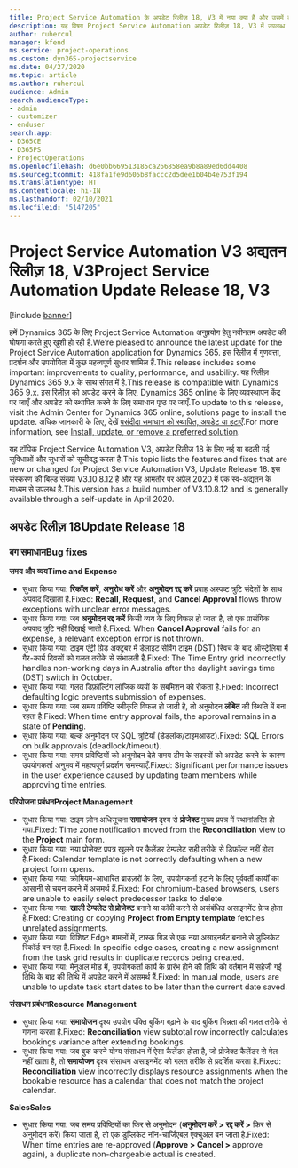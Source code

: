 ```yaml
---
title: Project Service Automation के अपडेट रिलीज़ 18, V3 में नया क्या है और उसमें क्या परिवर्तन हुआ है
description: यह विषय Project Service Automation अपडेट रिलीज़ 18, V3 में उपलब्ध सुविधाओं और सुधारों को सूचीबद्ध करता है.
author: ruhercul
manager: kfend
ms.service: project-operations
ms.custom: dyn365-projectservice
ms.date: 04/27/2020
ms.topic: article
ms.author: ruhercul
audience: Admin
search.audienceType:
- admin
- customizer
- enduser
search.app:
- D365CE
- D365PS
- ProjectOperations
ms.openlocfilehash: d6e0bb669513185ca266858ea9b8a89ed6dd4408
ms.sourcegitcommit: 418fa1fe9d605b8faccc2d5dee1b04b4e753f194
ms.translationtype: HT
ms.contentlocale: hi-IN
ms.lasthandoff: 02/10/2021
ms.locfileid: "5147205"
---
```

# <a name="project-service-automation-update-release-18-v3"></a><span data-ttu-id="2b0a6-103">Project Service Automation V3 अद्यतन रिलीज़ 18, V3</span><span class="sxs-lookup"><span data-stu-id="2b0a6-103">Project Service Automation Update Release 18, V3</span></span>

[!include [banner](../includes/psa-now-project-operations.md)]

<span data-ttu-id="2b0a6-104">हमें Dynamics 365 के लिए Project Service Automation अनुप्रयोग हेतु नवीनतम अपडेट की घोषणा करते हुए खुशी हो रही है.</span><span class="sxs-lookup"><span data-stu-id="2b0a6-104">We’re pleased to announce the latest update for the Project Service Automation application for Dynamics 365.</span></span> <span data-ttu-id="2b0a6-105">इस रिलीज़ में गुणवत्ता, प्रदर्शन और उपयोगिता में कुछ महत्वपूर्ण सुधार शामिल हैं.</span><span class="sxs-lookup"><span data-stu-id="2b0a6-105">This release includes some important improvements to quality, performance, and usability.</span></span> <span data-ttu-id="2b0a6-106">यह रिलीज़ Dynamics 365 9.x के साथ संगत में है.</span><span class="sxs-lookup"><span data-stu-id="2b0a6-106">This release is compatible with Dynamics 365 9.x.</span></span> <span data-ttu-id="2b0a6-107">इस रिलीज़ को अपडेट करने के लिए, Dynamics 365 online के लिए व्यवस्थापन केंद्र पर जाएँ और अपडेट को स्थापित करने के लिए समाधान पृष्ठ पर जाएँ.</span><span class="sxs-lookup"><span data-stu-id="2b0a6-107">To update to this release, visit the Admin Center for Dynamics 365 online, solutions page to install the update.</span></span> <span data-ttu-id="2b0a6-108">अधिक जानकारी के लिए, देखें [पसंदीदा समाधान को स्थापित, अपडेट या हटाएँ](https://docs.microsoft.com/power-platform/admin/install-remove-preferred-solution).</span><span class="sxs-lookup"><span data-stu-id="2b0a6-108">For more information, see [Install, update, or remove a preferred solution](https://docs.microsoft.com/power-platform/admin/install-remove-preferred-solution).</span></span>

<span data-ttu-id="2b0a6-109">यह टॉपिक Project Service Automation V3, अपडेट रिलीज़ 18 के लिए नई या बदली गई सुविधाओं और सुधारों को सूचीबद्ध करता है.</span><span class="sxs-lookup"><span data-stu-id="2b0a6-109">This topic lists the features and fixes that are new or changed for Project Service Automation V3, Update Release 18.</span></span> <span data-ttu-id="2b0a6-110">इस संस्करण की बिल्ड संख्या V3.10.8.12 है और यह आमतौर पर अप्रैल 2020 में एक स्व-अद्यतन के माध्यम से उपलब्ध है.</span><span class="sxs-lookup"><span data-stu-id="2b0a6-110">This version has a build number of V3.10.8.12 and is generally available through a self-update in April 2020.</span></span>

## <a name="update-release-18"></a><span data-ttu-id="2b0a6-111">अपडेट रिलीज़ 18</span><span class="sxs-lookup"><span data-stu-id="2b0a6-111">Update Release 18</span></span>

### <a name="bug-fixes"></a><span data-ttu-id="2b0a6-112">बग समाधान</span><span class="sxs-lookup"><span data-stu-id="2b0a6-112">Bug fixes</span></span>

<span data-ttu-id="2b0a6-113">**समय और व्यय**</span><span class="sxs-lookup"><span data-stu-id="2b0a6-113">**Time and Expense**</span></span>

- <span data-ttu-id="2b0a6-114">सुधार किया गया: **रिकॉल करें**, **अनुरोध करें** और **अनुमोदन रद्द करें** प्रवाह अस्पष्ट त्रुटि संदेशों के साथ अपवाद दिखाता है.</span><span class="sxs-lookup"><span data-stu-id="2b0a6-114">Fixed: **Recall**, **Request**, and **Cancel Approval** flows throw exceptions with unclear error messages.</span></span>
- <span data-ttu-id="2b0a6-115">सुधार किया गया: जब **अनुमोदन रद्द करें** किसी व्यय के लिए विफल हो जाता है, तो एक प्रासंगिक अपवाद त्रुटि नहीं दिखाई जाती है.</span><span class="sxs-lookup"><span data-stu-id="2b0a6-115">Fixed: When **Cancel Approval** fails for an expense, a relevant exception error is not thrown.</span></span>
- <span data-ttu-id="2b0a6-116">सुधार किया गया: टाइम एंट्री ग्रिड अक्टूबर में डेलाइट सेविंग टाइम (DST) स्विच के बाद ऑस्ट्रेलिया में गैर-कार्य दिवसों को गलत तरीके से संभालती है.</span><span class="sxs-lookup"><span data-stu-id="2b0a6-116">Fixed: The Time Entry grid incorrectly handles non-working days in Australia after the daylight savings time (DST) switch in October.</span></span>
- <span data-ttu-id="2b0a6-117">सुधार किया गया: गलत डिफ़ॉल्टिंग लॉजिक व्ययों के सबमिशन को रोकता है.</span><span class="sxs-lookup"><span data-stu-id="2b0a6-117">Fixed: Incorrect defaulting logic prevents submission of expenses.</span></span>
- <span data-ttu-id="2b0a6-118">सुधार किया गया: जब समय प्रविष्टि स्वीकृति विफल हो जाती है, तो अनुमोदन **लंबित** की स्थिति में बना रहता है.</span><span class="sxs-lookup"><span data-stu-id="2b0a6-118">Fixed: When time entry approval fails, the approval remains in a state of **Pending**.</span></span>
- <span data-ttu-id="2b0a6-119">सुधार किया गया: बल्क अनुमोदन पर SQL त्रुटियाँ (डेडलॉक/टाइमआउट).</span><span class="sxs-lookup"><span data-stu-id="2b0a6-119">Fixed: SQL Errors on bulk approvals (deadlock/timeout).</span></span>
- <span data-ttu-id="2b0a6-120">सुधार किया गया: समय प्रविष्टियों को अनुमोदन देते समय टीम के सदस्यों को अपडेट करने के कारण उपयोगकर्ता अनुभव में महत्वपूर्ण प्रदर्शन समस्याएँ.</span><span class="sxs-lookup"><span data-stu-id="2b0a6-120">Fixed: Significant performance issues in the user experience caused by updating team members while approving time entries.</span></span>

<span data-ttu-id="2b0a6-121">**परियोजना प्रबंधन**</span><span class="sxs-lookup"><span data-stu-id="2b0a6-121">**Project Management**</span></span>

- <span data-ttu-id="2b0a6-122">सुधार किया गया: टाइम ज़ोन अधिसूचना **समायोजन** दृश्य से **प्रोजेक्ट** मुख्य प्रपत्र में स्थानांतरित हो गया.</span><span class="sxs-lookup"><span data-stu-id="2b0a6-122">Fixed: Time zone notification moved from the **Reconciliation** view to the **Project** main form.</span></span>
- <span data-ttu-id="2b0a6-123">सुधार किया गया: नया प्रोजेक्ट प्रपत्र खुलने पर कैलेंडर टेम्पलेट सही तरीके से डिफ़ॉल्ट नहीं होता है.</span><span class="sxs-lookup"><span data-stu-id="2b0a6-123">Fixed: Calendar template is not correctly defaulting when a new project form opens.</span></span>
- <span data-ttu-id="2b0a6-124">सुधार किया गया: क्रोमियम-आधारित ब्राउज़रों के लिए, उपयोगकर्ता हटाने के लिए पूर्ववर्ती कार्यों का आसानी से चयन करने में असमर्थ हैं.</span><span class="sxs-lookup"><span data-stu-id="2b0a6-124">Fixed: For chromium-based browsers, users are unable to easily select predecessor tasks to delete.</span></span>
- <span data-ttu-id="2b0a6-125">सुधार किया गया: **खाली टेम्पलेट से प्रोजेक्ट** बनाने या कॉपी करने से असंबंधित असाइनमेंट फ़ेच होता है.</span><span class="sxs-lookup"><span data-stu-id="2b0a6-125">Fixed: Creating or copying **Project from Empty template** fetches unrelated assignments.</span></span>
- <span data-ttu-id="2b0a6-126">सुधार किया गया: विशिष्ट Edge मामलों में, टास्क ग्रिड से एक नया असाइनमेंट बनाने से डुप्लिकेट रिकॉर्ड बन रहा है.</span><span class="sxs-lookup"><span data-stu-id="2b0a6-126">Fixed: In specific edge cases, creating a new assignment from the task grid results in duplicate records being created.</span></span>
- <span data-ttu-id="2b0a6-127">सुधार किया गया: मैनुअल मोड में, उपयोगकर्ता कार्य के प्रारंभ होने की तिथि को वर्तमान में सहेजी गई तिथि के बाद की तिथि में अपडेट करने में असमर्थ हैं.</span><span class="sxs-lookup"><span data-stu-id="2b0a6-127">Fixed: In manual mode, users are unable to update task start dates to be later than the current date saved.</span></span>

<span data-ttu-id="2b0a6-128">**संसाधन प्रबंधन**</span><span class="sxs-lookup"><span data-stu-id="2b0a6-128">**Resource Management**</span></span>

- <span data-ttu-id="2b0a6-129">सुधार किया गया: **समायोजन** दृश्य उपयोग पंक्ति बुकिंग बढ़ाने के बाद बुकिंग भिन्नता की गलत तरीके से गणना करता है.</span><span class="sxs-lookup"><span data-stu-id="2b0a6-129">Fixed: **Reconciliation** view subtotal row incorrectly calculates bookings variance after extending bookings.</span></span>
- <span data-ttu-id="2b0a6-130">सुधार किया गया: जब बुक करने योग्य संसाधन में ऐसा कैलेंडर होता है, जो प्रोजेक्ट कैलेंडर से मेल नहीं खाता है, तो **समायोजन** दृश्य संसाधन असाइनमेंट को गलत तरीके से प्रदर्शित करता है.</span><span class="sxs-lookup"><span data-stu-id="2b0a6-130">Fixed: **Reconciliation** view incorrectly displays resource assignments when the bookable resource has a calendar that does not match the project calendar.</span></span>

<span data-ttu-id="2b0a6-131">**Sales**</span><span class="sxs-lookup"><span data-stu-id="2b0a6-131">**Sales**</span></span>

- <span data-ttu-id="2b0a6-132">सुधार किया गया: जब समय प्रविष्टियों का फिर से अनुमोदन (**अनुमोदन करें > रद्द करें >** फिर से अनुमोदन करें) किया जाता है, तो एक डुप्लिकेट नॉन-चार्जिएबल एक्चुअल बन जाता है.</span><span class="sxs-lookup"><span data-stu-id="2b0a6-132">Fixed: When time entries are re-approved (**Approve > Cancel >** approve again), a duplicate non-chargeable actual is created.</span></span>
